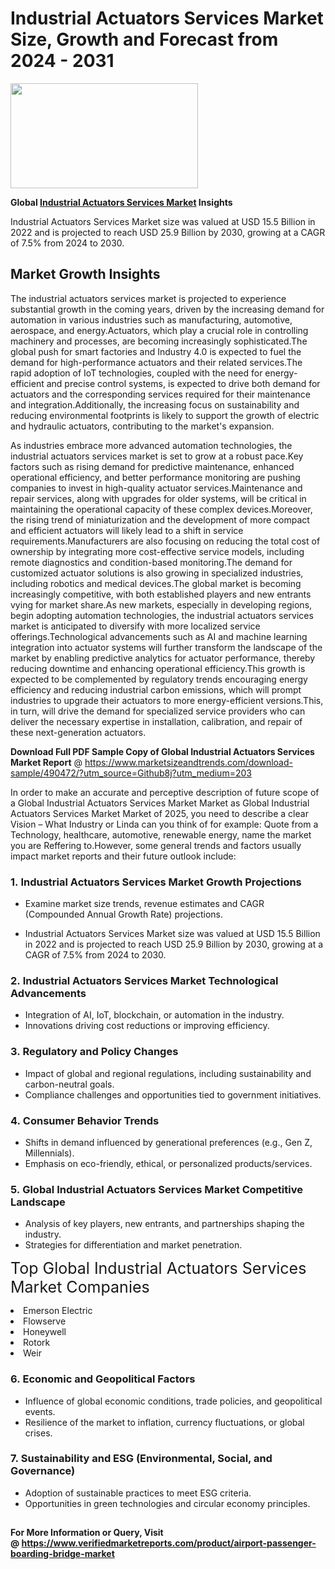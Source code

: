 <H1>Industrial Actuators Services Market Size, Growth and Forecast from 2024 - 2031</H1><img class="aligncenter size-medium wp-image-584254" src="https://thirdeyenews.in/wp-content/uploads/2024/09/Global-Market-Research-300x168.jpeg" alt="" width="300" height="168" /><p><strong>Global&nbsp;<a href="https://www.marketsizeandtrends.com/download-sample/490472/?utm_source=Github8j?utm_medium=203">Industrial Actuators Services Market</a> Insights</strong></p><p>Industrial Actuators Services Market size was valued at USD 15.5 Billion in 2022 and is projected to reach USD 25.9 Billion by 2030, growing at a CAGR of 7.5% from 2024 to 2030.</p><p><h2>Market Growth Insights</h2> <p>The industrial actuators services market is projected to experience substantial growth in the coming years, driven by the increasing demand for automation in various industries such as manufacturing, automotive, aerospace, and energy.Actuators, which play a crucial role in controlling machinery and processes, are becoming increasingly sophisticated.The global push for smart factories and Industry 4.0 is expected to fuel the demand for high-performance actuators and their related services.The rapid adoption of IoT technologies, coupled with the need for energy-efficient and precise control systems, is expected to drive both demand for actuators and the corresponding services required for their maintenance and integration.Additionally, the increasing focus on sustainability and reducing environmental footprints is likely to support the growth of electric and hydraulic actuators, contributing to the market's expansion.</p> <p>As industries embrace more advanced automation technologies, the industrial actuators services market is set to grow at a robust pace.Key factors such as rising demand for predictive maintenance, enhanced operational efficiency, and better performance monitoring are pushing companies to invest in high-quality actuator services.Maintenance and repair services, along with upgrades for older systems, will be critical in maintaining the operational capacity of these complex devices.Moreover, the rising trend of miniaturization and the development of more compact and efficient actuators will likely lead to a shift in service requirements.Manufacturers are also focusing on reducing the total cost of ownership by integrating more cost-effective service models, including remote diagnostics and condition-based monitoring.The demand for customized actuator solutions is also growing in specialized industries, including robotics and medical devices.The global market is becoming increasingly competitive, with both established players and new entrants vying for market share.As new markets, especially in developing regions, begin adopting automation technologies, the industrial actuators services market is anticipated to diversify with more localized service offerings.Technological advancements such as AI and machine learning integration into actuator systems will further transform the landscape of the market by enabling predictive analytics for actuator performance, thereby reducing downtime and enhancing operational efficiency.This growth is expected to be complemented by regulatory trends encouraging energy efficiency and reducing industrial carbon emissions, which will prompt industries to upgrade their actuators to more energy-efficient versions.This, in turn, will drive the demand for specialized service providers who can deliver the necessary expertise in installation, calibration, and repair of these next-generation actuators.</p> <p><span class=""><strong>Download Full PDF Sample Copy of Global Industrial Actuators Services Market Report</strong> @ <a href="https://www.marketsizeandtrends.com/download-sample/490472/?utm_source=Github8j?utm_medium=203" target="_blank">https://www.marketsizeandtrends.com/download-sample/490472/?utm_source=Github8j?utm_medium=203</a></span></p><p>In order to make an accurate and perceptive description of future scope of a Global&nbsp;Industrial Actuators Services Market Market as Global&nbsp;Industrial Actuators Services Market Market of 2025, you need to describe a clear Vision &ndash; What Industry or Linda can you think of for example: Quote from a Technology, healthcare, automotive, renewable energy, name the market you are Reffering to.However, some general trends and factors usually impact market reports and their future outlook include:</p><h3>1.&nbsp;<strong>Industrial Actuators Services Market Growth Projections</strong></h3><ul><li>Examine market size trends, revenue estimates and CAGR (Compounded Annual Growth Rate) projections.</li><li><p>Industrial Actuators Services Market size was valued at USD 15.5 Billion in 2022 and is projected to reach USD 25.9 Billion by 2030, growing at a CAGR of 7.5% from 2024 to 2030.</p></li></ul><h3>2.&nbsp;<strong>Industrial Actuators Services Market Technological Advancements</strong></h3><ul><li>Integration of AI, IoT, blockchain, or automation in the industry.</li><li>Innovations driving cost reductions or improving efficiency.</li></ul><h3>3.&nbsp;<strong>Regulatory and Policy Changes</strong></h3><ul><li>Impact of global and regional regulations, including sustainability and carbon-neutral goals.</li><li>Compliance challenges and opportunities tied to government initiatives.</li></ul><h3>4.&nbsp;<strong>Consumer Behavior Trends</strong></h3><ul><li>Shifts in demand influenced by generational preferences (e.g., Gen Z, Millennials).</li><li>Emphasis on eco-friendly, ethical, or personalized products/services.</li></ul><h3>5.&nbsp;<strong>Global Industrial Actuators Services Market Competitive Landscape</strong></h3><ul><li>Analysis of key players, new entrants, and partnerships shaping the industry.</li><li>Strategies for differentiation and market penetration.</li></ul><p data-pm-slice="1 1 []"><span style="color: inherit; font-family: inherit; font-size: 25px;">Top Global Industrial Actuators Services Market Companies</span></p><div class="" data-test-id=""><p><li>Emerson Electric</li><li> Flowserve</li><li> Honeywell</li><li> Rotork</li><li> Weir</li></p></div><h3>6.&nbsp;<strong>Economic and Geopolitical Factors</strong></h3><ul><li>Influence of global economic conditions, trade policies, and geopolitical events.</li><li>Resilience of the market to inflation, currency fluctuations, or global crises.</li></ul><h3>7.&nbsp;<strong>Sustainability and ESG (Environmental, Social, and Governance)</strong></h3><ul><li>Adoption of sustainable practices to meet ESG criteria.</li><li>Opportunities in green technologies and circular economy principles.</li></ul><h2><strong style="font-size: 14px;">For More Information or Query, Visit @&nbsp;</strong><a style="background-color: #ffffff; font-size: 14px;" href="https://www.marketsizeandtrends.com/report/industrial-actuators-services-market/" target="_blank">https://www.verifiedmarketreports.com/product/airport-passenger-boarding-bridge-market</a></h2>